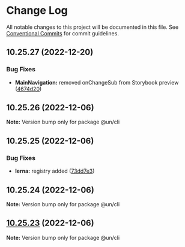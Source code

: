 # Change Log

All notable changes to this project will be documented in this file.
See [Conventional Commits](https://conventionalcommits.org) for commit guidelines.

## 10.25.27 (2022-12-20)


### Bug Fixes

* **MainNavigation:** removed onChangeSub from Storybook preview ([4674d20](https://github.com/wfp-design-system/wfp/commit/4674d20af9c1c9f7dcae21236f5d3c985b53d59d))





## 10.25.26 (2022-12-06)

**Note:** Version bump only for package @un/cli





## 10.25.25 (2022-12-06)


### Bug Fixes

* **lerna:** registry added ([73dd7e3](https://github.com/wfp-design-system/wfp/commit/73dd7e367e91bc1a372aa7e3f841f7f24a1b6934))





## 10.25.24 (2022-12-06)

**Note:** Version bump only for package @un/cli





## [10.25.23](https://github.com/wfp-design-system/wfp/compare/@un/cli@10.25.22...@un/cli@10.25.23) (2022-12-06)

**Note:** Version bump only for package @un/cli
